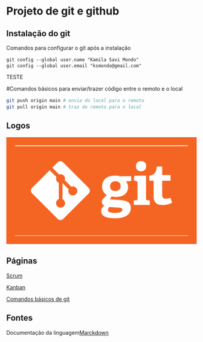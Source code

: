 # Projeto de git e github
## Instalação do git

Comandos para configurar o git após a instalação

```
git config --global user.name "Kamila Savi Mondo"
git config --global user.email "ksmondo@gmail.com"
``` 

TESTE

#Comandos básicos para enviar/trazer código entre o remoto e o local

```bash
git push origin main # envia do local para o remoto
git pull origin main # traz do remoto para o local
``` 

## Logos
![Git](imagens/git.png)

## Páginas
[Scrum](srum.md)

[Kanban](kanban.md)

[Comandos básicos de git](comandos_basicos.md)

## Fontes
Documentação da linguagem[Marckdown](https://github.com/adam-p/markdown-here/wiki/Markdown-Cheatsheet?msclkid=e6765f16c67d11ec9e058ae3dc33e56c)